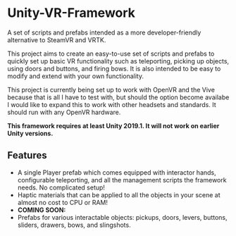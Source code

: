 # Unity-VR-Framework
A set of scripts and prefabs intended as a more developer-friendly alternative to SteamVR and VRTK.

This project aims to create an easy-to-use set of scripts and prefabs to quickly set up basic VR functionality such as teleporting, picking up objects, using doors and buttons, and firing bows. It is also intended to be easy to modify and extend with your own functionality.

This project is currently being set up to work with OpenVR and the Vive because that is all I have to test with, but should the option become availabe I would like to expand this to work with other headsets and standards. It should run with any OpenVR hardware.

**This framework requires at least Unity 2019.1. It will not work on earlier Unity versions.**

## Features

- A single Player prefab which comes equipped with interactor hands, configurable teleporting, and all the management scripts the framework needs. No complicated setup!
- Haptic materials that can be applied to all the objects in your scene at almost no cost to CPU or RAM!
- **COMING SOON:**
- Prefabs for various interactable objects: pickups, doors, levers, buttons, sliders, drawers, bows, and slingshots.
